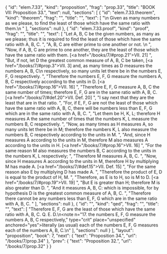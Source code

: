 {
  "id": "elem.7.33",
  "kind": "proposition",
  "frag": "prop.33",
  "title": "BOOK VII: Proposition 33.",
  "text": null,
  "sections": [
    {
      "id": "elem.7.33.theorem",
      "kind": "theorem",
      "frag": "",
      "title": "",
      "text": [
        "\n       Given as many numbers as we please, to find the least of those which have the same ratio with them.\n      "
      ],
      "sections": null
    },
    {
      "id": "elem.7.33.proof",
      "kind": "proof",
      "frag": "",
      "title": "",
      "text": [
        "Let A, B, C be the given numbers, as many as we please; thus it is required to find the least of those which have the same ratio with A, B, C. ",
        "A, B, C are either prime to one another or not. \n      ",
        "Now, if A, B, C are prime to one another, they are the least of those which have the same ratio with them. [<a href=\"/books/7/#prop.21\">VII. 21</a>] ",
        "But, if not, let D the greatest common measure of A, B, C be taken, [<a href=\"/books/7/#prop.3\">VII. 3</a>] and, as many times as D measures the numbers A, B, C\n       respectively, so many units let there be in the numbers E, F, G respectively. ",
        "Therefore the numbers E, F, G measure the numbers A, B, C respectively according to the units in D. [<a href=\"/books/7/#prop.16\">VII. 16</a>] ",
        "Therefore E, F, G measure A, B, C the same number of times; therefore E, F, G are in the same ratio with A, B, C. [<a href=\"/books/7/#def.20\">VII. Def. 20</a>] ",
        "I say next that they are the least that are in that ratio. ",
        "For, if E, F, G are not the least of those which have the same ratio with A, B, C, there will be numbers less than E, F, G which are in the same ratio with A, B, C. ",
        "Let them be H, K, L; therefore H measures A the same number of times that the numbers K, L measure the numbers B, C respectively. ",
        "Now, as many times as H measures A, so many units let there be in M; therefore the numbers K, L also measure the numbers B, C respectively according to the units in M. ",
        "And, since H measures A according to the units in M, therefore M also measures A according to the units in H. [<a href=\"/books/7/#prop.16\">VII. 16</a>] ",
        "For the same reason M also measures the numbers B, C according to the units in the numbers K, L respectively; ",
        "Therefore M measures A, B, C. ",
        "Now, since H measures A according to the units in M, therefore H by multiplying M has made A. [<a href=\"/books/7/#def.15\">VII. Def. 15</a>] ",
        "For the same reason also E by multiplying D has made A. ",
        "Therefore the product of E, D is equal to the product of H, M. ",
        "Therefore, as E is to H, so is M to D. [<a href=\"/books/7/#prop.19\">VII. 19</a>] ",
        "But E is greater than H; therefore M is also greater than D. ",
        "And it measures A, B, C: which is impossible, for by hypothesis D is the greatest common measure of A, B, C. ",
        "Therefore there cannot be any numbers less than E, F, G which are in the same ratio with A, B, C. "
      ],
      "sections": null
    },
    {
      "id": "",
      "kind": "qed",
      "frag": "",
      "title": "",
      "text": [
        "Therefore E, F, G are the least of those which have the same ratio with A, B, C. Q. E. D.\n<note n=\"17. the numbers E, F, G measure the numbers A, B, C respectively,\" type=\"crit\" place=\"unspecified\" anchored=\"yes\">literally (as usual) <quote>each of the numbers E, F, G measures each of the numbers A, B, C.</quote>\n</note>"
      ],
      "sections": null
    }
  ],
  "layout": "proposition",
  "book": 7,
  "next": {
    "text": "Proposition 34.",
    "url": "/books/7/prop.34"
  },
  "prev": {
    "text": "Proposition 32.",
    "url": "/books/7/prop.32"
  }
}
